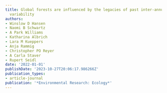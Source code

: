```yaml
---
title: Global forests are influenced by the legacies of past inter-annual temperature
  variability
authors:
- Winslow D Hansen
- Naomi B Schwartz
- A Park Williams
- Katharina Albrich
- Lara M Kueppers
- Anja Rammig
- Christopher PO Reyer
- A Carla Staver
- Rupert Seidl
date: '2022-01-01'
publishDate: '2023-10-27T20:06:17.986266Z'
publication_types:
- article-journal
publication: '*Environmental Research: Ecology*'
---
```

